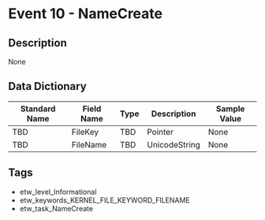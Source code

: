 # Event 10 - NameCreate

## Description
None

## Data Dictionary
|Standard Name|Field Name|Type|Description|Sample Value|
|---|---|---|---|---|
|TBD|FileKey|TBD|Pointer|None|None|
|TBD|FileName|TBD|UnicodeString|None|None|

## Tags
* etw_level_Informational
* etw_keywords_KERNEL_FILE_KEYWORD_FILENAME
* etw_task_NameCreate